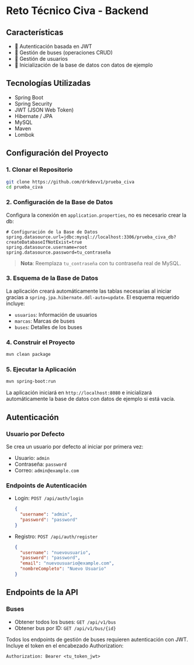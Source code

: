 
# Reto Técnico Civa - Backend

## Características
- 🔐 Autenticación basada en JWT
- 🚌 Gestión de buses (operaciones CRUD)
- 🤵 Gestión de usuarios
- 💾 Inicialización de la base de datos con datos de ejemplo

## Tecnologías Utilizadas
- Spring Boot
- Spring Security
- JWT (JSON Web Token)
- Hibernate / JPA
- MySQL
- Maven
- Lombok


## Configuración del Proyecto

### 1. Clonar el Repositorio
```bash
git clone https://github.com/drkdevv1/prueba_civa
cd prueba_civa
```

### 2. Configuración de la Base de Datos
Configura la conexión en `application.properties`, no es necesario crear la db:

```properties
# Configuración de la Base de Datos
spring.datasource.url=jdbc:mysql://localhost:3306/prueba_civa_db?createDatabaseIfNotExist=true
spring.datasource.username=root
spring.datasource.password=tu_contraseña
```

> **Nota**: Reemplaza `tu_contraseña` con tu contraseña real de MySQL.

### 3. Esquema de la Base de Datos
La aplicación creará automáticamente las tablas necesarias al iniciar gracias a `spring.jpa.hibernate.ddl-auto=update`. El esquema requerido incluye:

- `usuarios`: Información de usuarios
- `marcas`: Marcas de buses
- `buses`: Detalles de los buses

### 4. Construir el Proyecto
```bash
mvn clean package
```

### 5. Ejecutar la Aplicación
```bash
mvn spring-boot:run
```

La aplicación iniciará en `http://localhost:8080` e inicializará automáticamente la base de datos con datos de ejemplo si está vacía.

## Autenticación

### Usuario por Defecto
Se crea un usuario por defecto al iniciar por primera vez:
- Usuario: `admin`
- Contraseña: `password`
- Correo: `admin@example.com`

### Endpoints de Autenticación
- Login: `POST /api/auth/login`
  ```json
  {
    "username": "admin",
    "password": "password"
  }
  ```

- Registro: `POST /api/auth/register`
  ```json
  {
    "username": "nuevousuario",
    "password": "password",
    "email": "nuevousuario@example.com",
    "nombreCompleto": "Nuevo Usuario"
  }
  ```

## Endpoints de la API

### Buses
- Obtener todos los buses: `GET /api/v1/bus`
- Obtener bus por ID: `GET /api/v1/bus/{id}`

Todos los endpoints de gestión de buses requieren autenticación con JWT. Incluye el token en el encabezado Authorization:
```
Authorization: Bearer <tu_token_jwt>
```


